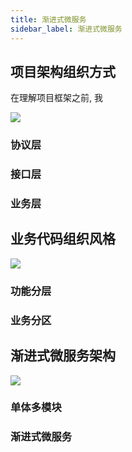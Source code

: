 ```yaml
---
title: 渐进式微服务
sidebar_label: 渐进式微服务
---
```


## 项目架构组织方式

在理解项目框架之前, 我

![](/img/mcube/project_arch.png)

### 协议层


### 接口层


### 业务层



## 业务代码组织风格

![](/img/mcube/mvc_ddd.png)

### 功能分层


### 业务分区


## 渐进式微服务架构

![](/img/mcube/micro.png)


### 单体多模块



### 渐进式微服务